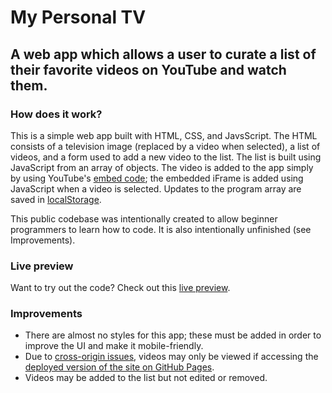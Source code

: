 # My Personal TV
## A web app which allows a user to curate a list of their favorite videos on YouTube and watch them.

### How does it work?

This is a simple web app built with HTML, CSS, and JavsScript.  The HTML consists of a television image (replaced by a video when selected), a list of videos, and a form used to add a new video to the list.  The list is built using JavaScript from an array of objects.  The video is added to the app simply by using YouTube's [embed code](https://support.google.com/youtube/answer/171780?hl=en); the embedded iFrame is added using JavaScript when a video is selected.  Updates to the program array are saved in [localStorage](https://developer.mozilla.org/en-US/docs/Web/CSS/background).

This public codebase was intentionally created to allow beginner programmers to learn how to code.  It is also intentionally unfinished (see Improvements).

### Live preview
Want to try out the code?  Check out this [live preview](https://slothwerks-studio.github.io/my-personal-tv/).

### Improvements

- There are almost no styles for this app; these must be added in order to improve the UI and make it mobile-friendly.
- Due to [cross-origin issues](https://developer.mozilla.org/en-US/docs/Web/HTTP/CORS/Errors), videos may only be viewed if accessing the [deployed version of the site on GitHub Pages](https://slothwerks-studio.github.io/my-personal-tv/).
- Videos may be added to the list but not edited or removed.
